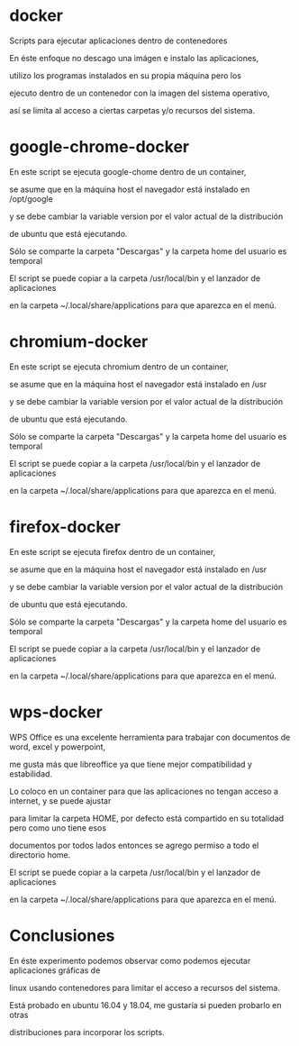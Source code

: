 # docker

Scripts para ejecutar aplicaciones dentro de contenedores

En éste enfoque no descago una imágen e instalo las aplicaciones,

utilizo los programas instalados en su propia máquina pero los 

ejecuto dentro de un contenedor con la imagen del sistema operativo, 

así se limita al acceso a ciertas carpetas y/o recursos del sistema.

# google-chrome-docker

En este script se ejecuta google-chome dentro de un container,

se asume que en la máquina host el navegador está instalado en /opt/google

y se debe cambiar la variable version por el valor actual de la distribución

de ubuntu que está ejecutando.

Sólo se comparte la carpeta "Descargas" y la carpeta home del usuario es temporal

El script se puede copiar a la carpeta /usr/local/bin y el lanzador de aplicaciones

en la carpeta ~/.local/share/applications para que aparezca en el menú.


# chromium-docker

En este script se ejecuta chromium dentro de un container,

se asume que en la máquina host el navegador está instalado en /usr

y se debe cambiar la variable version por el valor actual de la distribución

de ubuntu que está ejecutando.

Sólo se comparte la carpeta "Descargas" y la carpeta home del usuario es temporal

El script se puede copiar a la carpeta /usr/local/bin y el lanzador de aplicaciones

en la carpeta ~/.local/share/applications para que aparezca en el menú.

# firefox-docker

En este script se ejecuta firefox dentro de un container,

se asume que en la máquina host el navegador está instalado en /usr

y se debe cambiar la variable version por el valor actual de la distribución

de ubuntu que está ejecutando.

Sólo se comparte la carpeta "Descargas" y la carpeta home del usuario es temporal

El script se puede copiar a la carpeta /usr/local/bin y el lanzador de aplicaciones

en la carpeta ~/.local/share/applications para que aparezca en el menú.

# wps-docker

WPS Office es una excelente herramienta para trabajar con documentos de word, excel y powerpoint,

me gusta más que libreoffice ya que tiene mejor compatibilidad y estabilidad.

Lo coloco en un container para que las aplicaciones no tengan acceso a internet, y se puede ajustar 

para limitar la carpeta HOME, por defecto está compartido en su totalidad pero como uno tiene esos

documentos por todos lados entonces se agrego permiso a todo el directorio home.

El script se puede copiar a la carpeta /usr/local/bin y el lanzador de aplicaciones

en la carpeta ~/.local/share/applications para que aparezca en el menú.

# Conclusiones

En éste experimento podemos observar como podemos ejecutar aplicaciones gráficas de

linux usando contenedores para limitar el acceso a recursos del sistema.

Está probado en ubuntu 16.04 y 18.04, me gustaría si pueden probarlo en otras

distribuciones para incorporar los scripts.


